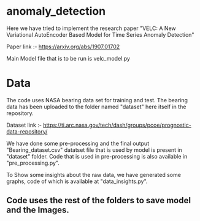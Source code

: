 # anomaly_detection

Here we have tried to implement the research paper "VELC: A New Variational AutoEncoder Based
Model for Time Series Anomaly Detection"

Paper link :- https://arxiv.org/abs/1907.01702

Main Model file that is to be run is velc_model.py

# Data
The code uses NASA bearing data set for training and test. The bearing data has been uploaded to the folder named "dataset" here itself in the repository.

Dataset link :- https://ti.arc.nasa.gov/tech/dash/groups/pcoe/prognostic-data-repository/

We have done some pre-processing and the final output "Bearing_dataset.csv" datatset file that is used by model is present in "dataset" folder.
Code that is used in pre-processing is also available in "pre_processing.py".

To Show some insights about the raw data, we have generated some graphs, code of which is available at "data_insights.py".

## Code uses the rest of the folders to save model and the Images.

